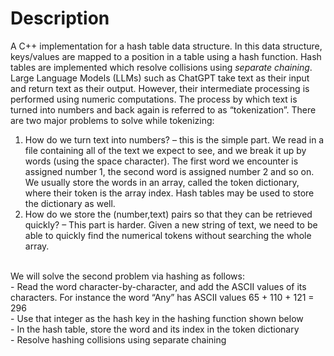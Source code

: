 # Description
A C++ implementation for a hash table data structure. In this data structure, keys/values are mapped to a position in a table using a hash function. Hash tables are implemented which resolve collisions using *separate chaining*.<br/>
Large Language Models (LLMs) such as ChatGPT take text as their input and return text as their output. However, their intermediate processing is performed using numeric computations. The process by which text is turned into numbers and back again is referred to as “tokenization”. There are two major problems to solve while tokenizing:<br/>
 1. How do we turn text into numbers? – this is the simple part. We read in a file containing all of the text we expect to see, and we break it up by words (using the space character). The first word we encounter is assigned number 1, the second word is assigned number 2 and so on. We usually store the words in an array, called the token dictionary, where their token is the array index. Hash tables may be used to store the dictionary as well.<br/>
 2. How do we store the (number,text) pairs so that they can be retrieved quickly? – This part is harder. Given a new string of text, we need to be able to quickly find the numerical tokens without searching the whole array.
<br/>
We will solve the second problem via hashing as follows:<br/>
- Read the word character-by-character, and add the ASCII values of its characters. For instance the word “Any” has ASCII values 65 + 110 + 121 = 296<br/>
- Use that integer as the hash key in the hashing function shown below<br/>
- In the hash table, store the word and its index in the token dictionary<br/>
- Resolve hashing collisions using separate chaining<br/>

